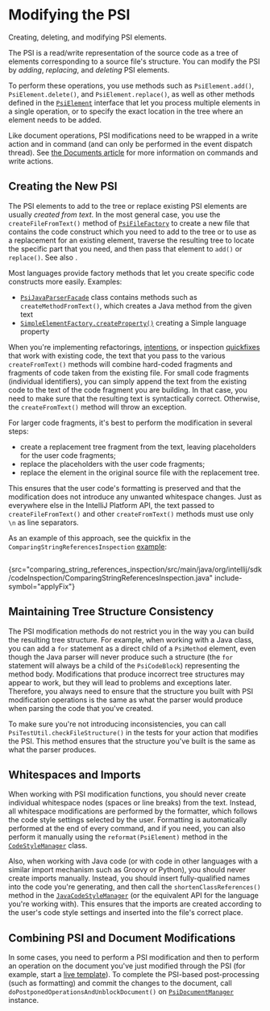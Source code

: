 <!-- Copyright 2000-2023 JetBrains s.r.o. and contributors. Use of this source code is governed by the Apache 2.0 license. -->

# Modifying the PSI

<link-summary>Creating, deleting, and modifying PSI elements.</link-summary>

The PSI is a read/write representation of the source code as a tree of elements corresponding to a source file's structure.
You can modify the PSI by *adding*, *replacing*, and *deleting* PSI elements.

To perform these operations, you use methods such as `PsiElement.add()`, `PsiElement.delete()`, and `PsiElement.replace()`, as well as other methods defined in the [`PsiElement`](%gh-ic%/platform/core-api/src/com/intellij/psi/PsiElement.java) interface that let you process multiple elements in a single operation, or to specify the exact location in the tree where an element needs to be added.

Like document operations, PSI modifications need to be wrapped in a write action and in command (and can only be performed in the event dispatch thread).
See [the Documents article](documents.md#what-are-the-rules-of-working-with-documents) for more information on commands and write actions.

## Creating the New PSI

The PSI elements to add to the tree or replace existing PSI elements are usually *created from text*.
In the most general case, you use the `createFileFromText()` method of [`PsiFileFactory`](%gh-ic%/platform/core-api/src/com/intellij/psi/PsiFileFactory.java) to create a new file that contains the code construct which you need to add to the tree or to use as a replacement for an existing element, traverse the resulting tree to locate the specific part that you need, and then pass that element to `add()` or `replace()`.
See also [](psi_files.md#how-do-i-create-a-psi-file).

Most languages provide factory methods that let you create specific code constructs more easily.
Examples:
* [`PsiJavaParserFacade`](%gh-ic%/java/java-psi-api/src/com/intellij/psi/PsiJavaParserFacade.java) class contains methods such as `createMethodFromText()`, which creates a Java method from the given text
* [`SimpleElementFactory.createProperty()`](%gh-sdk-samples%/simple_language_plugin/src/main/java/org/intellij/sdk/language/psi/SimpleElementFactory.java) creating a Simple language property

When you're implementing refactorings, [intentions](code_intentions.md), or inspection [quickfixes](code_inspections_and_intentions.md) that work with existing code, the text that you pass to the various `createFromText()` methods will combine hard-coded fragments and fragments of code taken from the existing file.
For small code fragments (individual identifiers), you can simply append the text from the existing code to the text of the code fragment you are building.
In that case, you need to make sure that the resulting text is syntactically correct.
Otherwise, the `createFromText()` method will throw an exception.

For larger code fragments, it's best to perform the modification in several steps:

* create a replacement tree fragment from the text, leaving placeholders for the user code fragments;
* replace the placeholders with the user code fragments;
* replace the element in the original source file with the replacement tree.

This ensures that the user code's formatting is preserved and that the modification does not introduce any unwanted whitespace changes.
Just as everywhere else in the IntelliJ Platform API, the text passed to `createFileFromText()` and other `createFromText()` methods must use only `\n` as line separators.

As an example of this approach, see the quickfix in the `ComparingStringReferencesInspection` [example](code_inspections.md):

```java
```
{src="comparing_string_references_inspection/src/main/java/org/intellij/sdk/codeInspection/ComparingStringReferencesInspection.java" include-symbol="applyFix"}

## Maintaining Tree Structure Consistency

The PSI modification methods do not restrict you in the way you can build the resulting tree structure.
For example, when working with a Java class, you can add a `for` statement as a direct child of a `PsiMethod` element, even though the Java parser will never produce such a structure (the `for` statement will always be a child of the `PsiCodeBlock`) representing the method body.
Modifications that produce incorrect tree structures may appear to work, but they will lead to problems and exceptions later.
Therefore, you always need to ensure that the structure you built with PSI modification operations is the same as what the parser would produce when parsing the code that you've created.

To make sure you're not introducing inconsistencies, you can call `PsiTestUtil.checkFileStructure()` in the tests for your action that modifies the PSI.
This method ensures that the structure you've built is the same as what the parser produces.

## Whitespaces and Imports

When working with PSI modification functions, you should never create individual whitespace nodes (spaces or line breaks) from the text.
Instead, all whitespace modifications are performed by the formatter, which follows the code style settings selected by the user.
Formatting is automatically performed at the end of every command, and if you need, you can also perform it manually using the `reformat(PsiElement)` method in the [`CodeStyleManager`](%gh-ic%/platform/core-api/src/com/intellij/psi/codeStyle/CodeStyleManager.java) class.

Also, when working with Java code (or with code in other languages with a similar import mechanism such as Groovy or Python), you should never create imports manually.
Instead, you should insert fully-qualified names into the code you're generating, and then call the `shortenClassReferences()` method in the  [`JavaCodeStyleManager`](%gh-ic%/java/java-psi-api/src/com/intellij/psi/codeStyle/JavaCodeStyleManager.java) (or the equivalent API for the language you're working with).
This ensures that the imports are created according to the user's code style settings and inserted into the file's correct place.

## Combining PSI and Document Modifications

In some cases, you need to perform a PSI modification and then to perform an operation on the document you've just modified through the PSI (for example, start a [live template](live_templates.md)).
To complete the PSI-based post-processing (such as formatting) and commit the changes to the document, call `doPostponedOperationsAndUnblockDocument()` on [`PsiDocumentManager`](%gh-ic%/platform/core-api/src/com/intellij/psi/PsiDocumentManager.java) instance.
